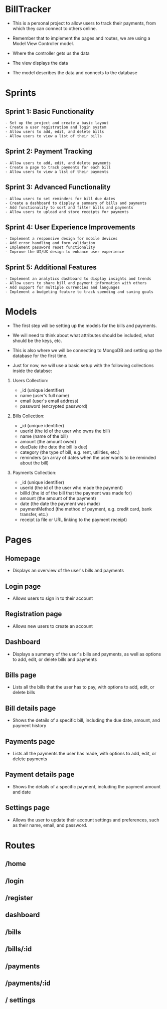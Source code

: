 # BillTracker

- This is a personal project to allow users to track their payments, from which they can connect to others online.

- Remember that to implement the pages and routes, we are using a Model View Controller model.

- Where the controller gets us the data
- The view displays the data
- The model describes the data and connects to the database

# Sprints

## Sprint 1: Basic Functionality

    - Set up the project and create a basic layout
    - Create a user registration and login system
    - Allow users to add, edit, and delete bills
    - Allow users to view a list of their bills

## Sprint 2: Payment Tracking

    - Allow users to add, edit, and delete payments
    - Create a page to track payments for each bill
    - Allow users to view a list of their payments

## Sprint 3: Advanced Functionality

    - Allow users to set reminders for bill due dates
    - Create a dashboard to display a summary of bills and payments
    - Add functionality to sort and filter bills and payments
    - Allow users to upload and store receipts for payments

## Sprint 4: User Experience Improvements

    - Implement a responsive design for mobile devices
    - Add error handling and form validation
    - Implement password reset functionality
    - Improve the UI/UX design to enhance user experience

## Sprint 5: Additional Features

    - Implement an analytics dashboard to display insights and trends
    - Allow users to share bill and payment information with others
    - Add support for multiple currencies and languages
    - Implement a budgeting feature to track spending and saving goals

# Models

- The first step will be setting up the models for the bills and payments.

- We will need to think about what attributes should be included, what should be the keys, etc.

- This is also where we will be connecting to MongoDB and setting up the database for the first time.

- Just for now, we will use a basic setup with the following collections inside the databse:

1. Users Collection:

   - \_id (unique identifier)
   - name (user's full name)
   - email (user's email address)
   - password (encrypted password)

2. Bills Collection:

   - \_id (unique identifier)
   - userId (the id of the user who owns the bill)
   - name (name of the bill)
   - amount (the amount owed)
   - dueDate (the date the bill is due)
   - category (the type of bill, e.g. rent, utilities, etc.)
   - reminders (an array of dates when the user wants to be reminded about the bill)

3. Payments Collection:
   - \_id (unique identifier)
   - userId (the id of the user who made the payment)
   - billId (the id of the bill that the payment was made for)
   - amount (the amount of the payment)
   - date (the date the payment was made)
   - paymentMethod (the method of payment, e.g. credit card, bank transfer, etc.)
   - receipt (a file or URL linking to the payment receipt)

# Pages

## Homepage

- Displays an overview of the user's bills and payments

## Login page

- Allows users to sign in to their account

## Registration page

- Allows new users to create an account

## Dashboard

- Displays a summary of the user's bills and payments, as well as options to add, edit, or delete bills and payments

## Bills page

- Lists all the bills that the user has to pay, with options to add, edit, or delete bills

## Bill details page

- Shows the details of a specific bill, including the due date, amount, and payment history

## Payments page

- Lists all the payments the user has made, with options to add, edit, or delete payments

## Payment details page

- Shows the details of a specific payment, including the payment amount and date

## Settings page

- Allows the user to update their account settings and preferences, such as their name, email, and password.

# Routes

## /home

## /login

## /register

## dashboard

## /bills

## /bills/:id

## /payments

## /payments/:id

## / settings
